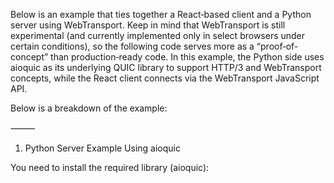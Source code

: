 Below is an example that ties together a React‐based client and a Python server using WebTransport. Keep in mind that WebTransport is still experimental (and currently implemented only in select browsers under certain conditions), so the following code serves more as a “proof‐of-concept” than production‐ready code. In this example, the Python side uses aioquic as its underlying QUIC library to support HTTP/3 and WebTransport concepts, while the React client connects via the WebTransport JavaScript API.

Below is a breakdown of the example:

⸻

1. Python Server Example Using aioquic

You need to install the required library (aioquic):
